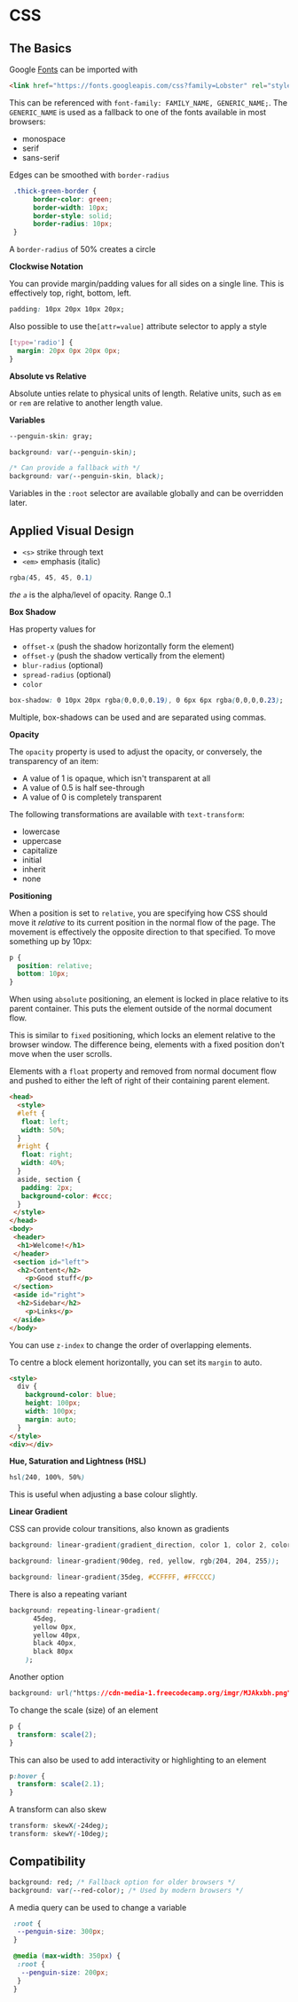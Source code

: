 # CSS



## The Basics

Google [Fonts](https://fonts.google.com/) can be imported with

```html
<link href="https://fonts.googleapis.com/css?family=Lobster" rel="stylesheet" type="text/css">
```

This can be referenced with `font-family: FAMILY_NAME, GENERIC_NAME;`.  The `GENERIC_NAME` is used as a fallback to one of the fonts available in most browsers:

- monospace
- serif
- sans-serif

Edges can be smoothed with `border-radius`

```css
 .thick-green-border {
      border-color: green;
      border-width: 10px;
      border-style: solid;
      border-radius: 10px;
 }
```

A `border-radius` of 50% creates a circle

**Clockwise Notation**

You can provide margin/padding values for all sides on a single line.  This is effectively top, right, bottom, left.

```css
padding: 10px 20px 10px 20px;
```

Also possible to use the`[attr=value]` attribute selector to apply a style

```css
[type='radio'] {
  margin: 20px 0px 20px 0px;
}
```

**Absolute vs Relative**

Absolute unties relate to physical units of length.  Relative units, such as `em` or `rem` are relative to another length value. 

**Variables**

```css
--penguin-skin: gray;

background: var(--penguin-skin);

/* Can provide a fallback with */
background: var(--penguin-skin, black);
```

Variables in the `:root` selector are available globally and can be overridden later.

## Applied Visual Design

- `<s>` strike through text
- `<em>` emphasis (italic)

```css
rgba(45, 45, 45, 0.1)
```

*the `a`* is the alpha/level of opacity.  Range 0..1

**Box Shadow**

Has property values for

- `offset-x` (push the shadow horizontally form the element)
- `offset-y` (push the shadow vertically from the element)
- `blur-radius` (optional)
- `spread-radius` (optional)
- `color`

```css
box-shadow: 0 10px 20px rgba(0,0,0,0.19), 0 6px 6px rgba(0,0,0,0.23);
```

Multiple, box-shadows can be used and are separated using commas.

**Opacity**

The `opacity` property is used to adjust the opacity, or conversely, the transparency of an item:

- A value of 1 is opaque, which isn't transparent at all
- A value of 0.5 is half see-through
- A value of 0 is completely transparent

The following transformations are available with `text-transform`:

- lowercase
- uppercase
- capitalize
- initial
- inherit
- none

**Positioning**

When a position is set to `relative`, you are specifying how CSS should move it *relative* to its current position in the normal flow of the page.  The movement is effectively the opposite direction to that specified.  To move something up by 10px:

```css
p {
  position: relative;
  bottom: 10px;
}
```

When using `absolute` positioning, an element is locked in place relative to its parent container.  This puts the element outside of the normal document flow.

This is similar to `fixed` positioning, which locks an element relative to the browser window.  The difference being, elements with a fixed position don't move when the user scrolls.

Elements with a `float` property and removed from normal document flow and pushed to either the left of right of their containing parent element.

```html
<head>
  <style>
  #left {
   float: left;
   width: 50%;
  }
  #right {
   float: right;
   width: 40%;
  }
  aside, section {
   padding: 2px;
   background-color: #ccc;
  }
 </style>
</head>
<body>
 <header>
  <h1>Welcome!</h1>
 </header>
 <section id="left">
  <h2>Content</h2>
    <p>Good stuff</p>
 </section>
 <aside id="right">
  <h2>Sidebar</h2>
    <p>Links</p>
 </aside>
</body>
```

You can use `z-index` to change the order of overlapping elements.

To centre a block element horizontally, you can set its `margin` to auto.

```html
<style>
  div {
    background-color: blue;
    height: 100px;
    width: 100px;
    margin: auto;
  }
</style>
<div></div>
```

**Hue, Saturation and Lightness (HSL)**

```css
hsl(240, 100%, 50%)
```

This is useful when adjusting a base colour slightly.

**Linear Gradient**

CSS can provide colour transitions, also known as gradients

```css
background: linear-gradient(gradient_direction, color 1, color 2, color 3, ...);

background: linear-gradient(90deg, red, yellow, rgb(204, 204, 255));

background: linear-gradient(35deg, #CCFFFF, #FFCCCC)
```

There is also a repeating variant

```css
background: repeating-linear-gradient(
      45deg,
      yellow 0px,
      yellow 40px,
      black 40px,
      black 80px
    );
```

Another option

```css
background: url("https://cdn-media-1.freecodecamp.org/imgr/MJAkxbh.png")
```

To change the scale (size) of an element

```css
p {
  transform: scale(2);
}
```

This can also be used to add interactivity or highlighting to an element

```css
p:hover {
  transform: scale(2.1);
}
```

A transform can also skew

```css
transform: skewX(-24deg);
transform: skewY(-10deg);
```



## Compatibility

```css
background: red; /* Fallback option for older browsers */
background: var(--red-color); /* Used by modern browsers */
```

A media query can be used to change a variable

```css
 :root {
  --penguin-size: 300px;
 }

 @media (max-width: 350px) {
  :root {
   --penguin-size: 200px;
  }
 }
```

